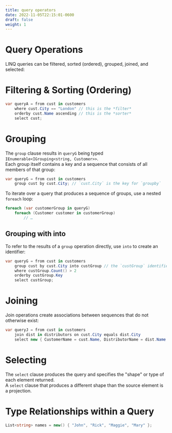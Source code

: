 ```yaml
---
title: query operators
date: 2022-11-05T22:15:01-0600
draft: false
weight: 1
---
```

# Query Operations
LINQ queries can be filtered, sorted (ordered), grouped, joined, and selected:

# Filtering & Sorting (Ordering)
```cs
var queryA = from cust in customers
    where cust.City == "London" // this is the *filter*
    orderby cust.Name ascending // this is the *sorter*
    select cust;
```

# Grouping
The `group` clause results in `queryG` being typed `IEnumerable<IGrouping<string, Customer>>`.  
Each group itself contains a key and a sequence that consists of all members of that group:
```cs
var queryG = from cust in customers
    group cust by cust.City; // `cust.City` is the key for `groupby`
```

To iterate over a query that produces a sequence of groups, use a nested `foreach` loop:
```cs
foreach (var customerGroup in queryG)
    foreach (Customer customer in customerGroup)
        // …
```

## Grouping with into
To refer to the results of a `group` operation directly, use `into` to create an identifier:
```cs
var queryG = from cust in customers
    group cust by cust.City into custGroup // the `custGroup` identifier can be queried further
    where custGroup.Count() > 2
    orderby custGroup.Key
    select custGroup;
```

# Joining
Join operations create associations between sequences that do not otherwise exist:
```cs
var queryJ = from cust in customers
    join dist in distributors on cust.City equals dist.City
    select new { CustomerName = cust.Name, DistributorName = dist.Name };
```

# Selecting
The `select` clause produces the query and specifies the "shape" or type of each element returned.  
A `select` clause that produces a different shape than the source element is a projection.  

# Type Relationships within a Query
```cs
List<string> names = new() { "John", "Rick", "Maggie", "Mary" };
```
